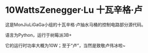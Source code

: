 # 10WattsZenegger·Lu 十瓦辛格·卢
这是MonJiuLiGaGa小组的十瓦辛格·卢抽水马桶的控制电路部分源代码。

语言为Python，运行于树莓派3B+

它的运行时功率大概为10W；至于“卢”，当然是致敬卢伟冰啦~
